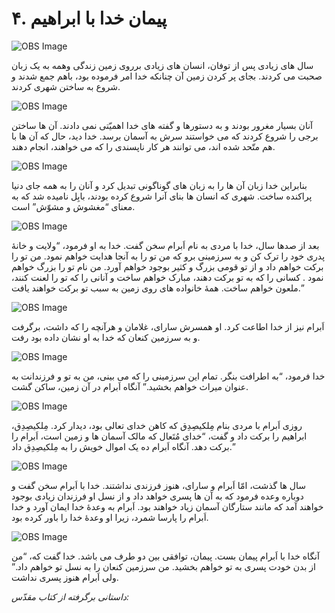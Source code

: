 # ۴. پیمان خدا با ابراهیم

![OBS Image](https://cdn.door43.org/obs/jpg/360px/obs-en-04-01.jpg)

سال های زیادی پس از توفان، انسان های زیادی برروی زمین زندگی وهمه به یک زبان صحبت می کردند. بجای پر کردن زمین آن چنانکه خدا امر فرموده بود، باهم جمع شدند و شروع به ساختن شهری کردند.

![OBS Image](https://cdn.door43.org/obs/jpg/360px/obs-en-04-02.jpg)

آنان بسیار مغرور بودند و به دستورها و گفته های خدا اهمیّتی نمی دادند. آن ها ساختن برجی را شروع کردند که می خواستند سرش به آسمان برسد. خدا دید، حال که آن ها با هم متّحد شده اند، می توانند هر کار ناپسندی را که می خواهند، انجام دهند.

![OBS Image](https://cdn.door43.org/obs/jpg/360px/obs-en-04-03.jpg)

بنابراین خدا زبان آن ها را به زبان های گوناگونی تبدیل کرد و آنان را به همه جای دنیا پراکنده ساخت. شهری که انسان ها بنای آنرا شروع کرده بودند، بابِل نامیده شد که به معنای “مغشوش و مشوّش” است.

![OBS Image](https://cdn.door43.org/obs/jpg/360px/obs-en-04-04.jpg)

بعد از صدها سال، خدا با مردی به نام اَبرام سخن گفت. خدا به او فرمود، “ولایت و خانۀ پدری خود را ترک کن و به سرزمینی برو که من تو را به آنجا هدایت خواهم نمود. من تو را برکت خواهم داد و از تو قومی بزرگ و کثیر بوجود خواهم آورد. من نام تو را بزرگ خواهم نمود . کسانی را که به تو برکت دهند، مبارک خواهم ساخت و آنانی را که تو را لعنت کنند، ملعون خواهم ساخت. همۀ خانواده های روی زمین به سبب تو برکت خواهند یافت.”

![OBS Image](https://cdn.door43.org/obs/jpg/360px/obs-en-04-05.jpg)

اَبرام نیز از خدا اطاعت کرد. او همسرش سارای، غلامان و هرآنچه را که داشت، برگرفت و به سرزمین کنعان که خدا به او نشان داده بود رفت.

![OBS Image](https://cdn.door43.org/obs/jpg/360px/obs-en-04-06.jpg)

خدا فرمود، “به اطرافت بنگر. تمام این سرزمینی را که می بینی، من به تو و فرزندانت به عنوان میراث خواهم بخشید.” آنگاه اَبرام در آن زمین، ساکن گشت.

![OBS Image](https://cdn.door43.org/obs/jpg/360px/obs-en-04-07.jpg)

روزی اَبرام با مردی بنام مِلکیصِدِق که کاهن خدای تعالی بود، دیدار کرد. مِلکیصِدِق، ابراهیم را برکت داد و گفت، “خدای مُتَعال که مالک آسمان ها و زمین است، اَبرام را برکت دهد. آنگاه اَبرام ده یک اموال خویش را به مِلکیصِدِق داد.”

![OBS Image](https://cdn.door43.org/obs/jpg/360px/obs-en-04-08.jpg)

سال ها گذشت، امّا اَبرام و سارای، هنوز فرزندی نداشتند. خدا با اَبرام سخن گفت و دوباره وعده فرمود که به آن ها پسری خواهد داد و از نسل او فرزندان زیادی بوجود خواهند آمد که مانند ستارگان آسمان زیاد خواهند بود. اَبرام به وعدۀ خدا ایمان آورد و خدا اَبرام را پارسا شمرد، زیرا او وعدۀ خدا را باور کرده بود.

![OBS Image](https://cdn.door43.org/obs/jpg/360px/obs-en-04-09.jpg)

آنگاه خدا با اَبرام پیمان بست. پیمان، توافقی بین دو طرف می باشد. خدا گفت که، “من از بدن خودت پسری به تو خواهم بخشید. من سرزمین کنعان را به نسل تو خواهم داد.” ولی اَبرام هنوز پسری نداشت.

_داستانی برگرفته از کتاب مقدّس:_